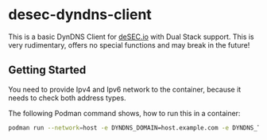 # desec-dyndns-client

This is a basic DynDNS Client for [deSEC.io](https://desec.io/) with Dual Stack support. This is very rudimentary, offers no special functions and may break in the future!

## Getting Started

You need to provide Ipv4 and Ipv6 network to the container, because it needs to check both address types. 

The following Podman command shows, how to run this in a container:

```sh
podman run --network=host -e DYNDNS_DOMAIN=host.example.com -e DYNDNS_TOKEN=YOUR_TOKEN git.maltech.io/maltech/desec-dyndns-client/desec-dyndns-client:1.0.0
```
